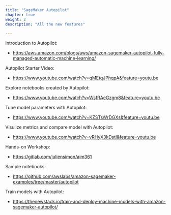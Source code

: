 ```yaml
---
title: "SageMaker Autopilot"
chapter: true
weight: 2
description: "All the new features"

---
```


Introduction to Autopilot:
- https://aws.amazon.com/blogs/aws/amazon-sagemaker-autopilot-fully-managed-automatic-machine-learning/ 

Autopilot Starter Video:
- https://www.youtube.com/watch?v=qMEtqJPhqpA&feature=youtu.be 

Explore notebooks created by Autopilot:
- https://www.youtube.com/watch?v=WsfRAeGzgm8&feature=youtu.be 

Tune model parameters with Autopilot:
- https://www.youtube.com/watch?v=KZSTsWrDGXs&feature=youtu.be 

Visulize metrics and compare model with Autopilot:
- https://www.youtube.com/watch?v=vRHyX3kDstI&feature=youtu.be 

Hands-on Workshop:
- https://gitlab.com/juliensimon/aim361 

Sample notebooks:
- https://github.com/awslabs/amazon-sagemaker-examples/tree/master/autopilot 

Train models with Autopilot:
- https://thenewstack.io/train-and-deploy-machine-models-with-amazon-sagemaker-autopilot/ 

